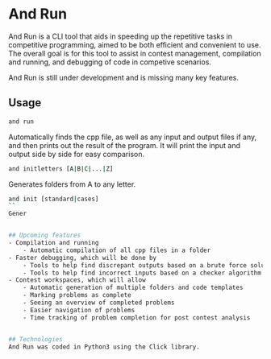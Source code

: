 # And Run
And Run is a CLI tool that aids in speeding up the repetitive tasks in competitive programming, aimed to be both efficient and convenient to use. The overall goal is for this tool to assist in contest management, compilation and running, and debugging of code in competive scenarios.

And Run is still under development and is missing many key features.

## Usage
```sh
and run
```
Automatically finds the cpp file, as well as any input and output files if any, and then prints out the result of the program. It will print the input and output side by side for easy comparison.
```sh
and initletters [A|B|C|...|Z]
```
Generates folders from A to any letter.
```sh
and init [standard|cases]
``
Gener


## Upcoming features
- Compilation and running  
    - Automatic compilation of all cpp files in a folder
- Faster debugging, which will be done by
    - Tools to help find discrepant outputs based on a brute force solution and a random input generator
    - Tools to help find incorrect inputs based on a checker algorithm and a random input generator
- Contest workspaces, which will allow
    - Automatic generation of multiple folders and code templates
    - Marking problems as complete
    - Seeing an overview of completed problems
    - Easier navigation of problems
    - Time tracking of problem completion for post contest analysis


## Technologies
And Run was coded in Python3 using the Click library.
